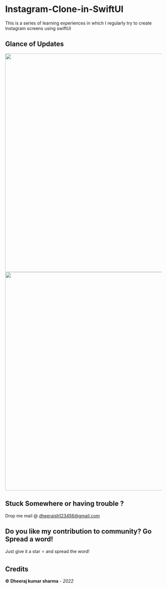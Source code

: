 # Instagram-Clone-in-SwiftUI
This is a series of learning experiences in which I regularly try to create Instagram screens using swiftUI

## Glance of Updates

<img src="https://imgur.com/fNq2ZfB.png" height="700"> <img src="https://imgur.com/tKJKThg.png" height="700">

## Stuck Somewhere or having trouble ?
Drop me mail @ dheerajsh123456@gmail.com

## Do you like my contribution to community? Go Spread a word!
Just give it a star ⭐️ and spread the word!

## Credits
**©** **Dheeraj kumar sharma** - *2022*
